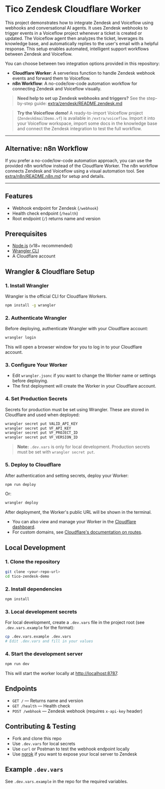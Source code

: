 # Tico Zendesk Cloudflare Worker

This project demonstrates how to integrate Zendesk and Voiceflow using webhooks and conversational AI agents. It uses Zendesk webhooks to trigger events in a Voiceflow project whenever a ticket is created or updated. The Voiceflow agent then analyzes the ticket, leverages its knowledge base, and automatically replies to the user's email with a helpful response. This setup enables automated, intelligent support workflows between Zendesk and Voiceflow.

You can choose between two integration options provided in this repository:
- **Cloudflare Worker**: A serverless function to handle Zendesk webhook events and forward them to Voiceflow.
- **n8n Workflow**: A no-code/low-code automation workflow for connecting Zendesk and Voiceflow visually.

> **Need help to set up Zendesk webhooks and triggers?** See the step-by-step guide: [extra/zendesk/README.zendesk.md](extra/zendesk/README.zendesk.md)

> **Try the Voiceflow demo!** A ready-to-import Voiceflow project (`ZendeskEmailDemo.vf`) is available in `/extra/voiceflow`. Import it into your Voiceflow workspace, import some docs in the knowledge base and connect the Zendesk integration to test the full workflow.

---

## Alternative: n8n Workflow
If you prefer a no-code/low-code automation approach, you can use the provided n8n workflow instead of the Cloudflare Worker. The n8n workflow connects Zendesk and Voiceflow using a visual automation tool. See [extra/n8n/README.n8n.md](extra/n8n/README.n8n.md) for setup and details.

---

## Features
- Webhook endpoint for Zendesk (`/webhook`)
- Health check endpoint (`/health`)
- Root endpoint (`/`) returns name and version

## Prerequisites
- [Node.js](https://nodejs.org/) (v18+ recommended)
- [Wrangler CLI](https://developers.cloudflare.com/workers/wrangler/get-started/)
- A Cloudflare account

## Wrangler & Cloudflare Setup

### 1. Install Wrangler
Wrangler is the official CLI for Cloudflare Workers.
```bash
npm install -g wrangler
```

### 2. Authenticate Wrangler
Before deploying, authenticate Wrangler with your Cloudflare account:
```bash
wrangler login
```
This will open a browser window for you to log in to your Cloudflare account.

### 3. Configure Your Worker
- Edit `wrangler.jsonc` if you want to change the Worker name or settings before deploying.
- The first deployment will create the Worker in your Cloudflare account.

### 4. Set Production Secrets
Secrets for production must be set using Wrangler. These are stored in Cloudflare and used when deployed:
```bash
wrangler secret put VALID_API_KEY
wrangler secret put VF_API_KEY
wrangler secret put VF_PROJECT_ID
wrangler secret put VF_VERSION_ID
```

> **Note:** `.dev.vars` is only for local development. Production secrets must be set with `wrangler secret put`.

### 5. Deploy to Cloudflare
After authentication and setting secrets, deploy your Worker:
```bash
npm run deploy
```
Or:
```bash
wrangler deploy
```
After deployment, the Worker's public URL will be shown in the terminal.

- You can also view and manage your Worker in the [Cloudflare dashboard](https://dash.cloudflare.com/).
- For custom domains, see [Cloudflare's documentation on routes](https://developers.cloudflare.com/workers/platform/routes/).

## Local Development

### 1. Clone the repository
```bash
git clone <your-repo-url>
cd tico-zendesk-demo
```

### 2. Install dependencies
```bash
npm install
```

### 3. Local development secrets
For local development, create a `.dev.vars` file in the project root (see `.dev.vars.example` for the format):
```bash
cp .dev.vars.example .dev.vars
# Edit .dev.vars and fill in your values
```

### 4. Start the development server
```bash
npm run dev
```
This will start the worker locally at [http://localhost:8787](http://localhost:8787).

## Endpoints
- `GET /` — Returns name and version
- `GET /health` — Health check
- `POST /webhook` — Zendesk webhook (requires `x-api-key` header)

## Contributing & Testing
- Fork and clone this repo
- Use `.dev.vars` for local secrets
- Use `curl` or Postman to test the webhook endpoint locally
- Use [ngrok](https://ngrok.com/) if you want to expose your local server to Zendesk

## Example `.dev.vars`
See `.dev.vars.example` in the repo for the required variables.



